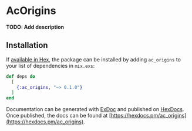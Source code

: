 # AcOrigins

**TODO: Add description**

## Installation

If [available in Hex](https://hex.pm/docs/publish), the package can be installed
by adding `ac_origins` to your list of dependencies in `mix.exs`:

```elixir
def deps do
  [
    {:ac_origins, "~> 0.1.0"}
  ]
end
```

Documentation can be generated with [ExDoc](https://github.com/elixir-lang/ex_doc)
and published on [HexDocs](https://hexdocs.pm). Once published, the docs can
be found at [https://hexdocs.pm/ac_origins](https://hexdocs.pm/ac_origins).

